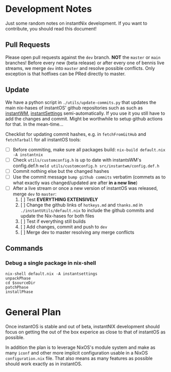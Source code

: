 Development Notes
=================

Just some random notes on instantNix development.
If you want to contribute, you should read this document!

Pull Requests
-------------

Please open pull requests against the `dev` branch. 
**NOT** the `master` or `main` branches!
Before every new (beta release) or after every one of bennis live streams,
we merge `dev` into `master` and resolve possible conflicts.
Only exception is that hotfixes can be PRed directly to master.

Update
------

We have a python script in `./utils/update-commits.py` that updates the
main nix-hases of instantOS' github repositories such as such as
[instantWM](https://github.com/instantOS/instantWM),
[instantSettings](https://github.com/instantOS/instantSETTINGS)
semi-automatically.
If you use it you still have to add the changes and commit.
Might be worthwhile to setup github actions for that.
In the mean-time...

Checklist for updating commit hashes,
e.g. in `fetchFromGitHub` and `fetchTarball`
for all instantOS tools:

 - [ ] Before commiting, make sure all packages build:
   `nix-build default.nix -A instantnix`
 - [ ] Check `utils/customconfig.h` is up to date with instantsWM's config.def.h
   `meld utils/customconfig.h src/instantwm/config.def.h`
 - [ ] Commit nothing else but the changed hashes
 - [ ] Use the commit message `bump github commits` verbatim
   (commets as to what exactly was changed/updated are after **in a new line**)
 - [ ] After a live stream or once a new version of instantOS was released, merge `dev` to `master`:
   1. [ ] Test **EVERYTHING EXTENSIVELY**
   2. [ ] Change the github links of `hotkeys.md` and `thanks.md` in `./instantUtils/default.nix` to include the github commits and update the Nix-hases for both files
   3. [ ] Test if everything still builds
   4. [ ] Add changes, commit and push to `dev`
   5. [ ] Merge dev to master resolving any merge conflicts

Commands
--------

### Debug a single package in nix-shell

```
nix-shell default.nix -A instantsettings
unpackPhase
cd $sourceDir
patchPhase
installPhase
```

General Plan
============

Once instantOS is stable and out of beta, instantNIX development should focus
on getting the out of the box experice as close to that of instantOS as possible.

In addition the plan is to leverage NixOS's module system and make as many
`iconf` and other more implicit configuration usable in a NixOS `configuration.nix`
file.
That also means as many features as possible should work exactly as in instantOS.

